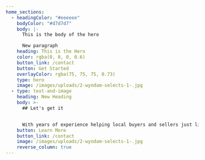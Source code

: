 ```yaml
---
home_sections:
  - headingColor: "#eeeeee"
    bodyColor: "#d7d7d7"
    body: |-
      This is the body of the hero

      New paragraph
    heading: This is the Hero
    color: rgba(0, 0, 0, 0.6)
    button_link: /contact
    button: Get Started
    overlayColor: rgba(75, 75, 75, 0.73)
    type: hero
    image: /images/uploads/2-wyndam-selects-1-.jpg
  - type: text-and-image
    heading: New Heading
    body: >-
      ## Let's get it


      With years of experience helping local buyers and sellers just like yourself, we know how to locate the finest properties and negotiate the best deals. It’s our job to know about the latest market conditions, government regulations, and upcoming developments – so that you don’t have to.
    button: Learn More
    button_link: /contact
    image: /images/uploads/2-wyndam-selects-1-.jpg
    reverse_column: true
---
```


